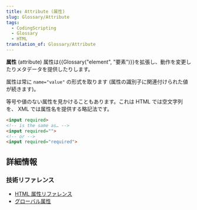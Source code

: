 ```yaml
---
title: Attribute (属性)
slug: Glossary/Attribute
tags:
  - CodingScripting
  - Glossary
  - HTML
translation_of: Glossary/Attribute
---
```

**属性** (attribute) 属性は{{Glossary("element", "要素")}}を拡張し、動作を変更したりメタデータを提供したりします。

属性は常に `name="value"` の形式を取ります (属性の識別子に関連付けられた値が続きます)。

等号や値のない属性を見かけることもあります。これは HTML では空文字列を、 XML では属性名を提供する略記法です。

```html
<input required>
<!-- is the same as… -->
<input required="">
<!-- or -->
<input required="required">
```

## 詳細情報

### 技術リファレンス

- [HTML 属性リファレンス](/ja/docs/Web/HTML/Attributes)
- [グローバル属性](/ja/docs/Web/HTML/Global_attributes)
